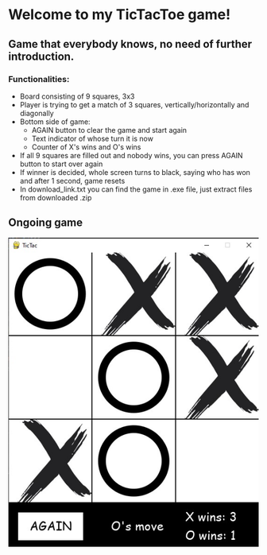  # Welcome to my TicTacToe game!
 
 ## Game that everybody knows, no need of further introduction.

 ### Functionalities:
 - Board consisting of 9 squares, 3x3
 - Player is trying to get a match of 3 squares, vertically/horizontally and diagonally
 - Bottom side of game:
   - AGAIN button to clear the game and start again
   - Text indicator of whose turn it is now
   - Counter of X's wins and O's wins
 - If all 9 squares are filled out and nobody wins, you can press AGAIN button to start over again
 - If winner is decided, whole screen turns to black, saying who has won and after 1 second, game resets
 - In download_link.txt you can find the game in .exe file, just extract files from downloaded .zip


 ## Ongoing game
![ongoing](screens/board.jpg)